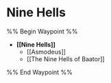 # Nine Hells
%% Begin Waypoint %%
- **[[Nine Hells]]**
	- [[Asmodeus]]
	- [[The Nine Hells of Baator]]

%% End Waypoint %%
